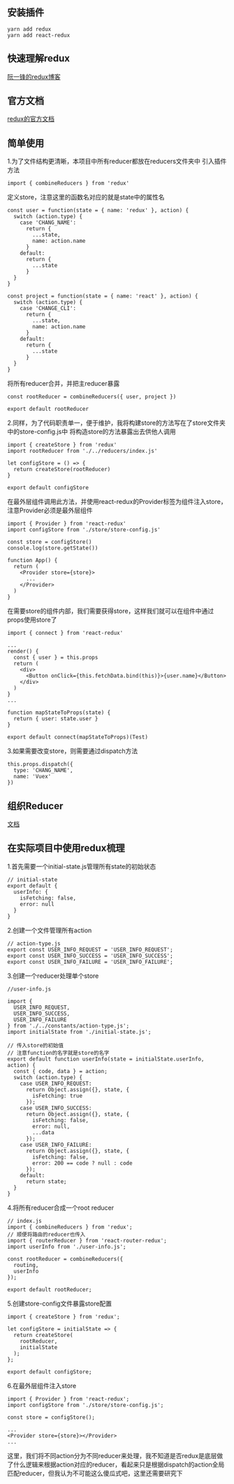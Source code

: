 ## 安装插件
```
yarn add redux
yarn add react-redux
```

## 快速理解redux
[阮一锋的redux博客](http://www.ruanyifeng.com/blog/2016/09/redux_tutorial_part_one_basic_usages.html)

## 官方文档
[redux的官方文档](https://www.redux.org.cn/docs/introduction/Motivation.html)

## 简单使用
1.为了文件结构更清晰，本项目中所有reducer都放在reducers文件夹中
引入插件方法
```
import { combineReducers } from 'redux'
```

定义store，注意这里的函数名对应的就是state中的属性名
```
const user = function(state = { name: 'redux' }, action) {
  switch (action.type) {
    case 'CHANG_NAME':
      return {
        ...state,
        name: action.name
      }
    default:
      return {
        ...state
      }
  }
}

const project = function(state = { name: 'react' }, action) {
  switch (action.type) {
    case 'CHANGE_CLI':
      return {
        ...state,
        name: action.name
      }
    default:
      return {
        ...state
      }
  }
}
```

将所有reducer合并，并把主reducer暴露
```
const rootReducer = combineReducers({ user, project })

export default rootReducer
```

2.同样，为了代码职责单一，便于维护，我将构建store的方法写在了store文件夹中的store-config.js中
将构造store的方法暴露出去供他人调用
```
import { createStore } from 'redux'
import rootReducer from './../reducers/index.js'

let configStore = () => {
  return createStore(rootReducer)
}

export default configStore
```

在最外层组件调用此方法，并使用react-redux的Provider标签为组件注入store，注意Provider必须是最外层组件
```
import { Provider } from 'react-redux'
import configStore from './store/store-config.js'

const store = configStore()
console.log(store.getState())

function App() {
  return (
    <Provider store={store}>
      ...
    </Provider>
  )
}
```

在需要store的组件内部，我们需要获得store，这样我们就可以在组件中通过props使用store了
```
import { connect } from 'react-redux'

...
render() {
  const { user } = this.props
  return (
    <div>
      <Button onClick={this.fetchData.bind(this)}>{user.name}</Button>
    </div>
  )
}
...

function mapStateToProps(state) {
  return { user: state.user }
}

export default connect(mapStateToProps)(Test)
```

3.如果需要改变store，则需要通过dispatch方法
```
this.props.dispatch({
  type: 'CHANG_NAME',
  name: 'Vuex'
})
```

## 组织Reducer
[文档](https://www.redux.org.cn/docs/recipes/StructuringReducers.html)

## 在实际项目中使用redux梳理
1.首先需要一个initial-state.js管理所有state的初始状态
```
// initial-state
export default {
  userInfo: {
    isFetching: false,
    error: null
  }
}
```

2.创建一个文件管理所有action
```
// action-type.js
export const USER_INFO_REQUEST = 'USER_INFO_REQUEST';
export const USER_INFO_SUCCESS = 'USER_INFO_SUCCESS';
export const USER_INFO_FAILURE = 'USER_INFO_FAILURE';
```

3.创建一个reducer处理单个store
```
//user-info.js

import {
  USER_INFO_REQUEST,
  USER_INFO_SUCCESS,
  USER_INFO_FAILURE
} from './../constants/action-type.js';
import initialState from './initial-state.js';

// 传入store的初始值
// 注意function的名字就是store的名字
export default function userInfo(state = initialState.userInfo, action) {
  const { code, data } = action;
  switch (action.type) {
    case USER_INFO_REQUEST:
      return Object.assign({}, state, {
        isFetching: true
      });
    case USER_INFO_SUCCESS:
      return Object.assign({}, state, {
        isFetching: false,
        error: null,
        ...data
      });
    case USER_INFO_FAILURE:
      return Object.assign({}, state, {
        isFetching: false,
        error: 200 == code ? null : code
      });
    default:
      return state;
  }
}
```

4.将所有reducer合成一个root reducer
```
// index.js
import { combineReducers } from 'redux';
// 顺便将路由的reducer也传入
import { routerReducer } from 'react-router-redux';
import userInfo from './user-info.js';

const rootReducer = combineReducers({
  routing,
  userInfo
});

export default rootReducer;
```

5.创建store-config文件暴露store配置
```
import { createStore } from 'redux';

let configStore = initialState => {
  return createStore(
    rootReducer,
    initialState
  );
};

export default configStore;
```

6.在最外层组件注入store
```
import { Provider } from 'react-redux';
import configStore from './store/store-config.js';

const store = configStore();

...
<Provider store={store}></Provider>
...
```

这里，我们将不同action分为不同reducer来处理，我不知道是否redux是底层做了什么逻辑来根据action对应的reducer，看起来只是根据dispatch的action全局匹配reducer，但我认为不可能这么傻瓜式吧，这里还需要研究下
